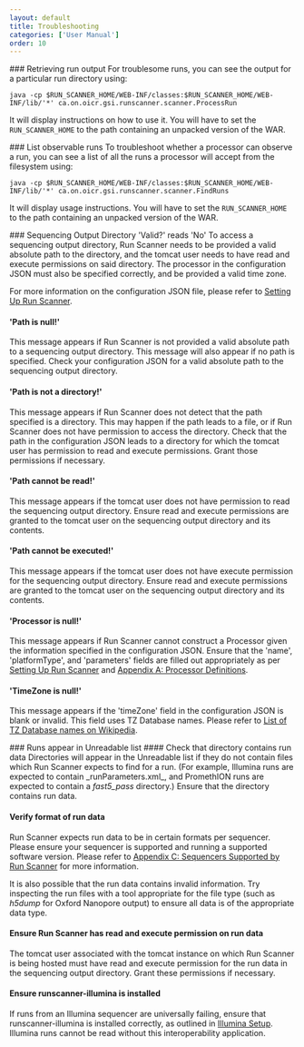 ```yaml
---
layout: default
title: Troubleshooting
categories: ['User Manual']
order: 10
---
```

<!-- TODO: Installation issues? -->

<a id="ProcessRun" />
### Retrieving run output
For troublesome runs, you can see the output for a particular run directory 
using:

    java -cp $RUN_SCANNER_HOME/WEB-INF/classes:$RUN_SCANNER_HOME/WEB-INF/lib/'*' ca.on.oicr.gsi.runscanner.scanner.ProcessRun

It will display instructions on how to use it. You will have to set the 
`RUN_SCANNER_HOME` to the path containing an unpacked version of the WAR.

<a id="FindRuns" />
### List observable runs
To troubleshoot whether a processor can observe a run, you can see a list 
of all the runs a processor will accept from the filesystem using:

    java -cp $RUN_SCANNER_HOME/WEB-INF/classes:$RUN_SCANNER_HOME/WEB-INF/lib/'*' ca.on.oicr.gsi.runscanner.scanner.FindRuns
    
It will display usage instructions. You will have to set the 
`RUN_SCANNER_HOME` to the path containing an unpacked version of the WAR.

<a id="SequencerInvalid" />
### Sequencing Output Directory 'Valid?' reads 'No'
To access a sequencing output directory, Run Scanner needs to be provided a 
valid absolute path to the directory, and the tomcat user needs to have read 
and execute permissions on said directory. The processor in the configuration
 JSON must also be specified correctly, and be provided a valid time zone.

For more information on the configuration JSON file, please refer to 
<a href="installation.html#setup">Setting Up Run Scanner</a>.

<!-- TODO: These messages really could be more user-friendly in Run Scanner itself -->
#### 'Path is null!'
This message appears if Run Scanner is not provided a valid absolute path 
to a sequencing output directory. This message will also appear if no path 
is specified. Check your configuration JSON for a valid absolute path to the 
sequencing output directory.

#### 'Path is not a directory!'
This message appears if Run Scanner does not detect that the path specified 
is a directory. This may happen if the path leads to a file, or if Run 
Scanner does not have permission to access the directory. Check that the 
path in the configuration JSON leads to a directory for which the tomcat 
user has permission to read and execute permissions. Grant those permissions 
if necessary.

#### 'Path cannot be read!'
This message appears if the tomcat user does not have permission to read the 
sequencing output directory. Ensure read and execute permissions are granted 
to the tomcat user on the sequencing output directory and its contents.

#### 'Path cannot be executed!'
This message appears if the tomcat user does not have execute permission for
 the sequencing output directory. Ensure read and execute permissions are 
granted to the tomcat user on the sequencing output directory and its 
contents.

#### 'Processor is null!'
This message appears if Run Scanner cannot construct a Processor given the 
information specified in the configuration JSON. Ensure that the 'name', 
'platformType', and 'parameters' fields are filled out appropriately as per 
<a href="installation.html#setup">Setting Up Run Scanner</a> and 
<a href="appendices.html#A">Appendix A: Processor Definitions</a>.

#### 'TimeZone is null!'
This message appears if the 'timeZone' field in the configuration JSON is 
blank or invalid. This field uses TZ Database names. Please refer to 
<a href="https://en.wikipedia.org/wiki/List_of_tz_database_time_zones#List">
List of TZ Database names on Wikipedia</a>.

<a id="Unreadable" />
### Runs appear in Unreadable list
#### Check that directory contains run data
Directories will appear in the Unreadable list if they do not contain files 
which Run Scanner expects to find for a run. (For example, Illumina runs are 
expected to contain _runParameters.xml_, and PromethION runs are expected to 
contain a <i>fast5_pass</i> directory.) Ensure that the 
directory contains run data.

#### Verify format of run data
Run Scanner expects run data to be in certain formats per sequencer. 
Please ensure your sequencer is supported and running a supported software 
version. Please refer to <a href="appendices.html#C">Appendix C: Sequencers 
Supported by Run Scanner</a> for more information.

It is also possible that the run data contains invalid information. Try 
inspecting the run files with a tool appropriate for the file type (such 
as _h5dump_ for Oxford Nanopore output) to ensure all data is of the 
appropriate data type.

#### Ensure Run Scanner has read and execute permission on run data
The tomcat user associated with the tomcat instance on which Run Scanner is 
being hosted must have read and execute permission for the run data in the 
sequencing output directory. Grant these permissions if necessary.

#### Ensure runscanner-illumina is installed
If runs from an Illumina sequencer are universally failing, ensure that 
runscanner-illumina is installed correctly, as outlined in 
<a href="illuminasetup.html">Illumina Setup</a>. Illumina runs 
cannot be read without this interoperability application.
